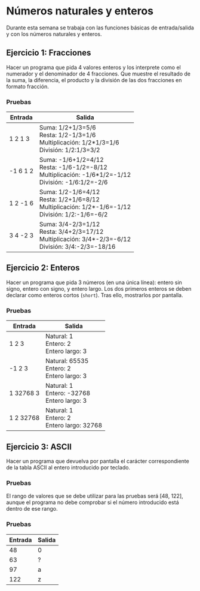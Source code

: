 # Números naturales y enteros

Durante esta semana se trabaja con las funciones básicas de entrada/salida y
con los números naturales y enteros.

## Ejercicio 1: Fracciones

Hacer un programa que pida 4 valores enteros y los interprete como el numerador
y el denominador de 4 fracciones. Que muestre el resultado de la suma, la 
diferencia, el producto y la división de las dos fracciones en formato fracción.

### Pruebas

| **Entrada** | **Salida** |
| --- | --- |
| 1 2 1 3 | Suma: 1/2+1/3=5/6<br />Resta: 1/2-1/3=1/6<br/>Multiplicación: 1/2*1/3=1/6<br/>División: 1/2:1/3=3/2 |
| -1 6 1 2 | Suma: -1/6+1/2=4/12<br />Resta: -1/6-1/2=-8/12<br />Multiplicación: -1/6*1/2=-1/12<br />División: -1/6:1/2=-2/6 |
| 1 2 -1 6 | Suma: 1/2-1/6=4/12<br />Resta: 1/2+1/6=8/12<br />Multiplicación: 1/2*-1/6=-1/12<br />División: 1/2:-1/6=-6/2
| 3 4 -2 3 | Suma: 3/4-2/3=1/12<br />Resta: 3/4+2/3=17/12<br />Multiplicación: 3/4*-2/3=-6/12<br />División: 3/4:-2/3=-18/16 |

## Ejercicio 2: Enteros

Hacer un programa que pida 3 números (en una única línea): entero sin signo, 
entero con signo, y entero largo. Los dos primeros enteros se deben declarar
como enteros cortos (`short`). Tras ello, mostrarlos por pantalla.

### Pruebas

| **Entrada** | **Salida** |
| --- | --- |
| 1 2 3 | Natural: 1<br />Entero: 2<br/>Entero largo: 3 |
| -1 2 3 | Natural: 65535<br />Entero: 2<br/>Entero largo: 3 |
| 1 32768 3 | Natural: 1<br />Entero: -32768<br/>Entero largo: 3 |
| 1 2 32768 | Natural: 1<br />Entero: 2<br/>Entero largo: 32768 |

## Ejercicio 3: ASCII

Hacer un programa que devuelva por pantalla el carácter correspondiente de la
tabla ASCII al entero introducido por teclado.

### Pruebas

El rango de valores que se debe utilizar para las pruebas será [48, 122], 
aunque el programa no debe comprobar si el número introducido está dentro de 
ese rango.

### Pruebas

| **Entrada** | **Salida** |
| --- | --- |
| 48 | 0 |
| 63 | ? |
| 97 | a |
| 122 | z |